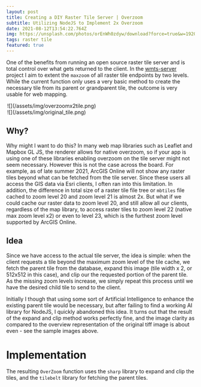 ```yaml
---
layout: post
title: Creating a DIY Raster Tile Server | Overzoom
subtitle: Utilizing NodeJS to Implement 2x Overzoom
date: 2021-08-12T13:54:22.764Z
img: https://unsplash.com/photos/orEnWh0zdyw/download?force=true&w=1920
tags: raster tile
featured: true
---
```

One of the benefits from running an open source raster tile server and is total control over what gets returned to the client. In the [wmts-server](https://github.com/reyemtm/wmts-server) project I aim to extent the `maxzoom` of all raster tile endpoints by two levels. While the current function only uses a very basic method to create the necessary tile from its parent or grandparent tile, the outcome is very usable for web mapping.

<div style="columns:2">
<span style="width:48%;margin:1%;">![](/assets/img/overzoomx2tile.png)</span>
<span style="width:48%;margin:1%;">![](/assets/img/original_tile.png)</span>
</div>

## Why?

Why might I want to do this? In many web map libraries such as Leaflet and Mapbox GL JS, the renderer allows for native overzoom, so if your app is using one of these libraries enabling overzoom on the tile server might not seem necessary. However this is not the case across the board. For example, as of late summer 2021, ArcGIS Online will not show any raster tiles beyond what can be fetched from the tile server. Since these users all access the GIS data via Esri clients, I often ran into this limitation. In addition, the difference in total size of a raster tile file tree or `mbtiles` file cached to zoom level 20 and zoom level 21 is almost 2x. But what if we could cache our raster data to zoom level 20, and still allow all our clients, regardless of the map library, to access raster tiles to zoom level 22 (native max zoom level x2) or even to level 23, which is the furthest zoom level supported by ArcGIS Online.

## Idea

Since we have access to the actual tile server, the idea is simple: when the client requests a tile beyond the maximum zoom level of the tile cache, we fetch the parent tile from the database, expand this image (tile width x 2, or 512x512 in this case), and clip our the requested portion of the parent tile. As the missing zoom levels increase, we simply repeat this process until we have the desired child tile to send to the client. 

Initially I though that using some sort of Artificial Intelligence to enhance the existing parent tile would be necessary, but after failing to find a working AI library for NodeJS, I quickly abandoned this idea. It turns out that the result of the expand and clip method works perfectly fine, and the image clarity as compared to the overview representation of the original tiff image is about even - see the sample images above.

# Implementation

The resulting `OverZoom` function uses the `sharp` library to expand and clip the tiles, and the `tilebelt` library for fetching the parent tiles.

```JavaScript

```

